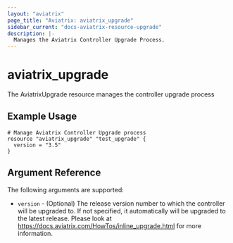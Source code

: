 ```yaml
---
layout: "aviatrix"
page_title: "Aviatrix: aviatrix_upgrade"
sidebar_current: "docs-aviatrix-resource-upgrade"
description: |-
  Manages the Aviatrix Controller Upgrade Process.
---
```


# aviatrix_upgrade

The AviatrixUpgrade resource manages the controller upgrade process

## Example Usage

```hcl
# Manage Aviatrix Controller Upgrade process
resource "aviatrix_upgrade" "test_upgrade" {
  version = "3.5"
}
```

## Argument Reference

The following arguments are supported:

* `version` - (Optional) The release version number to which the controller will be upgraded to. If not specified, it automatically will be upgraded to the latest release. Please look at https://docs.aviatrix.com/HowTos/inline_upgrade.html for more information.
